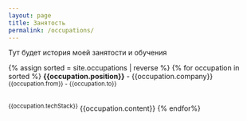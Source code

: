 ```yaml
---
layout: page
title: Занятость
permalink: /occupations/
---
```


Тут будет история моей занятости и обучения

<!-- https://stackoverflow.com/questions/30933741/jekyll-cant-sort-collection-by-date -->
{% assign sorted = site.occupations | reverse %}
{% for occupation in sorted %}
**{{occupation.position}}** - {{occupation.company}}
<br><sup>{{occupation.from}} - {{occupation.to}}</sup>
<!-- TODO Сделать вывод techStack в цикле -->
<br><sup>{{occupation.techStack}}</sup>
{{occupation.content}}
{% endfor%}
